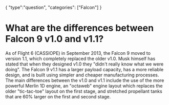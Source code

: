 {
    "type":"question",
    "categories": ["Falcon"]
}

# What are the differences between Falcon 9 v1.0 and v1.1?

As of Flight 6 (CASSIOPE) in September 2013, the Falcon 9 moved to version 1.1, which completely replaced the older v1.0. Musk himself has stated that when they designed v1.0 they "didn't really know what we were doing". The Falcon 9 v1.1 has a larger payload capacity, has a more reliable design, and is built using simpler and cheaper manufacturing processes. The main differences between the v1.0 and v1.1 include the use of the more powerful Merlin 1D engine, an "octaweb" engine layout which replaces the older "tic-tac-toe" layout on the first stage, and stretched propellant tanks that are 60% larger on the first and second stage.
